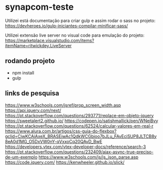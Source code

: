 # synapcom-teste
Utilizei está documentação para criar gulp e assim rodar o sass no projeto:
https://devheroes.io/gulp-iniciantes-compilar-minificar-sass/

Utilizei extensão live server no visual code para emulação do projeto:
https://marketplace.visualstudio.com/items?itemName=ritwickdey.LiveServer

## rodando projeto
* npm install
* gulp

## links de pesquisa
https://www.w3schools.com/jsref/prop_screen_width.asp
https://api.jquery.com/next/
https://pt.stackoverflow.com/questions/293771/replace-em-objeto-jquery
https://sweetalert2.github.io/
https://codepen.io/satishmallick/pen/WNejBvy
https://pt.stackoverflow.com/questions/62524/calcular-valores-em-real-r
https://www.alura.com.br/artigos/css-guia-do-flexbox?gclid=CjwKCAiAxeX_BRASEiwAc1QdkWCGbjoo7bJLu_FAvEciSUP8JLTCB8y8eA0d1MG_O5DxVW0nY-qVxxoCq20QAvD_BwE
https://developers.vtex.com/vtex-developer-docs/reference/search-3
https://pt.stackoverflow.com/questions/232409/ajax-async-true-preciso-de-um-exemplo
https://www.w3schools.com/js/js_json_parse.asp
https://code.jquery.com/
https://kenwheeler.github.io/slick/
